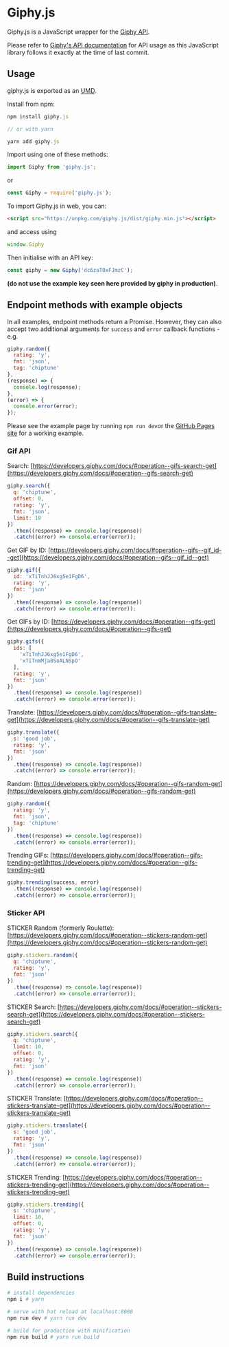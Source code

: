 # Giphy.js

Giphy.js is a JavaScript wrapper for the [Giphy API](https://developers.giphy.com/docs/).

Please refer to [Giphy's API documentation](https://developers.giphy.com/docs/) for API usage as this JavaScript library follows it exactly at the time of last commit.

## Usage

giphy.js is exported as an [UMD](https://github.com/umdjs/umd).

Install from npm:

```JavaScript
npm install giphy.js

// or with yarn

yarn add giphy.js
```

Import using one of these methods:

```JavaScript
import Giphy from 'giphy.js';
```
or
```JavaScript
const Giphy = require('giphy.js');
```

To import Giphy.js in web, you can:
```HTML
<script src="https://unpkg.com/giphy.js/dist/giphy.min.js"></script>
```
and access using
```JavaScript
window.Giphy
```

Then initialise with an API key:
```JavaScript
const giphy = new Giphy('dc6zaTOxFJmzC');
```

**(do not use the example key seen here provided by giphy in production)**.

## Endpoint methods with example objects

In all examples, endpoint methods return a Promise. However, they can also accept two additional arguments for ```success``` and ```error``` callback functions -  e.g.

```JavaScript
giphy.random({
  rating: 'y',
  fmt: 'json',
  tag: 'chiptune'
},
(response) => {
  console.log(response);
},
(error) => {
  console.error(error);
});
```

Please see the example page by running ```npm run dev```or the [GitHub Pages site](http://2xaa.github.io/giphy.js/) for a working example.

### Gif API

Search: [https://developers.giphy.com/docs/#operation--gifs-search-get](https://developers.giphy.com/docs/#operation--gifs-search-get)

```JavaScript
giphy.search({
  q: 'chiptune',
  offset: 0,
  rating: 'y',
  fmt: 'json',
  limit: 10
})
  .then((response) => console.log(response))
  .catch((error) => console.error(error));
```

Get GIF by ID: [https://developers.giphy.com/docs/#operation--gifs--gif_id--get](https://developers.giphy.com/docs/#operation--gifs--gif_id--get)

```JavaScript
giphy.gif({
  id: 'xTiTnhJJ6xg5e1FgD6',
  rating: 'y',
  fmt: 'json'
})
  .then((response) => console.log(response))
  .catch((error) => console.error(error));
```

Get GIFs by ID: [https://developers.giphy.com/docs/#operation--gifs-get](https://developers.giphy.com/docs/#operation--gifs-get)

```JavaScript
giphy.gifs({
  ids: [
    'xTiTnhJJ6xg5e1FgD6',
    'xTiTnmMja0SoALNSpO'
  ],
  rating: 'y',
  fmt: 'json'
})
  .then((response) => console.log(response))
  .catch((error) => console.error(error));
```

Translate: [https://developers.giphy.com/docs/#operation--gifs-translate-get](https://developers.giphy.com/docs/#operation--gifs-translate-get)

```JavaScript
giphy.translate({
  s: 'good job',
  rating: 'y',
  fmt: 'json'
})
  .then((response) => console.log(response))
  .catch((error) => console.error(error));
```

Random: [https://developers.giphy.com/docs/#operation--gifs-random-get](https://developers.giphy.com/docs/#operation--gifs-random-get)

```JavaScript
giphy.random({
  rating: 'y',
  fmt: 'json',
  tag: 'chiptune'
})
  .then((response) => console.log(response))
  .catch((error) => console.error(error));
```

Trending GIFs: [https://developers.giphy.com/docs/#operation--gifs-trending-get](https://developers.giphy.com/docs/#operation--gifs-trending-get)

```JavaScript
giphy.trending(success, error)
  .then((response) => console.log(response))
  .catch((error) => console.error(error));
```

### Sticker API

STICKER Random (formerly Roulette): [https://developers.giphy.com/docs/#operation--stickers-random-get](https://developers.giphy.com/docs/#operation--stickers-random-get)

```JavaScript
giphy.stickers.random({
  q: 'chiptune',
  rating: 'y',
  fmt: 'json'
})
  .then((response) => console.log(response))
  .catch((error) => console.error(error));
```

STICKER Search: [https://developers.giphy.com/docs/#operation--stickers-search-get](https://developers.giphy.com/docs/#operation--stickers-search-get)

```JavaScript
giphy.stickers.search({
  q: 'chiptune',
  limit: 10,
  offset: 0,
  rating: 'y',
  fmt: 'json'
})
  .then((response) => console.log(response))
  .catch((error) => console.error(error));
```

STICKER Translate: [https://developers.giphy.com/docs/#operation--stickers-translate-get](https://developers.giphy.com/docs/#operation--stickers-translate-get)

```JavaScript
giphy.stickers.translate({
  s: 'good job',
  rating: 'y',
  fmt: 'json'
})
  .then((response) => console.log(response))
  .catch((error) => console.error(error));
```

STICKER Trending: [https://developers.giphy.com/docs/#operation--stickers-trending-get](https://developers.giphy.com/docs/#operation--stickers-trending-get)

```JavaScript
giphy.stickers.trending({
  s: 'chiptune',
  limit: 10,
  offset: 0,
  rating: 'y',
  fmt: 'json'
})
  .then((response) => console.log(response))
  .catch((error) => console.error(error));
```

## Build instructions
```Bash
# install dependencies
npm i # yarn

# serve with hot reload at localhost:8080
npm run dev # yarn run dev

# build for production with minification
npm run build # yarn run build
```
